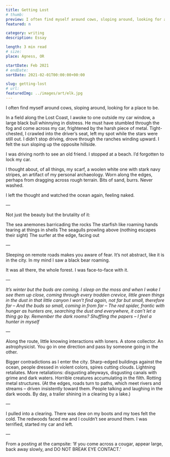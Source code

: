 ```yaml
---
title: Getting Lost
# thumb:
preview: I often find myself around cows, sloping around, looking for a place to be. In a field along the Lost Coast, I awoke to one outside my car window, a large black bull whinnying in distress.
featured: n

category: writing
description: Essay

length: 3 min read
# size:
place: Agness, OR

startDate: Feb 2021
# endDate:
sortDate: 2021-02-01T00:00:00+00:00

slug: getting-lost
# url:
featuredImg: ../images/art/elk.jpg
---
```


I often find myself around cows, sloping around, looking for a place to be.

In a field along the Lost Coast, I awoke to one outside my car window, a large black bull whinnying in distress. He must have stumbled through the fog and come across my car, frightened by the harsh piece of metal. Tight-chested, I crawled into the driver’s seat, left my spot while the stars were still out. I didn’t stop driving, drove through the ranches winding upward. I felt the sun sloping up the opposite hillside.

I was driving north to see an old friend. I stopped at a beach. I’d forgotten to lock my car.

I thought about, of all things, my scarf, a woolen white one with stark navy stripes, an artifact of my personal archaeology. Worn along the edges, perhaps from dragging across rough terrain. Bits of sand, burrs. Never washed.

I left the thought and watched the ocean again, feeling naked.

—

Not just the beauty but the brutality of it:

The sea anemones barricading the rocks
The starfish like roaming hands tearing at things in shells
The seagulls prowling above (nothing escapes their sight)
The surfer at the edge, facing out

—

Sleeping on remote roads makes you aware of fear. It’s not abstract, like it is in the city. In my mind I saw a black bear roaming.

It was all there, the whole forest. I was face-to-face with it.

—

_It’s winter but the buds are coming._
_I sleep on the moss and when I wake I see them up close, coming through every trodden crevice, little green things in the dust_
_in that little canyon I won’t find again, not far but small, therefore far –_
_And the buds so small, coming in from far –_
_The red spider, frantic with hunger_
_as hunters are, searching the dust and everywhere, it can’t let a thing go by._
_Remember the dark rooms? Shuffling the papers –_
‍*I feel a hunter in myself*

—

Along the route, little knowing interactions with loners. A stone collector. An astrophysicist. You go in one direction and pass by someone going in the other.

Bigger contradictions as I enter the city. Sharp-edged buildings against the ocean, people dressed in violent colors, spires cutting clouds. Lightning retaliates.
More retaliations: disgusting alleyways, disgusting canals with grime and dark waters. Horrible creatures accumulating in the filth. Rotting metal structures.
(At the edges, roads turn to paths, which meet rivers and streams – driven insistently toward them. People talking and laughing in the dark woods. By day, a trailer shining in a clearing by a lake.)

—

I pulled into a clearing. There was dew on my boots and my toes felt the cold. The redwoods faced me and I couldn’t see around them. I was terrified, started my car and left.

—

From a posting at the campsite: ‘If you come across a cougar, appear large, back away slowly, and DO NOT BREAK EYE CONTACT.’
